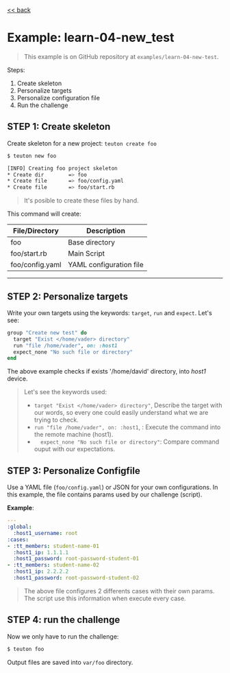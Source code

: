 
[<< back](README.md)

# Example: learn-04-new_test

> This example is on GitHub repository at `examples/learn-04-new-test`.

Steps:
1. Create skeleton
2. Personalize targets
3. Personalize configuration file
4. Run the challenge

## STEP 1: Create skeleton

Create skeleton for a new project: `teuton create foo`

```bash
$ teuton new foo

[INFO] Creating foo project skeleton
* Create dir        => foo
* Create file       => foo/config.yaml
* Create file       => foo/start.rb
```

> It's posible to create these files by hand.

This command will create:

| File/Directory  | Description    |
| --------------- | -------------- |
| foo             | Base directory |
| foo/start.rb    | Main Script    |
| foo/config.yaml | YAML configuration file |

---

## STEP 2: Personalize targets

Write your own targets using the keywords: `target`, `run` and `expect`. Let's see:

```ruby
group "Create new test" do
  target "Exist </home/vader> directory"
  run "file /home/vader", on: :host1
  expect_none "No such file or directory"
end
```

The above example checks if exists '/home/david' directory, into *host1* device.

> Let's see the keywords used:
>
> * `target "Exist </home/vader> directory"`, Describe the target with our words, so every one could easily understand what we are trying
to check.
> * `run "file /home/vader", on: :host1`, : Execute the command into the remote machine (host1).
> * `  expect_none "No such file or directory"`: Compare command ouput with our expectations.

## STEP 3: Personalize Configfile

Use a YAML file (`foo/config.yaml`) or JSON for your own configurations. In this example, the file contains params used by our challenge (script).

**Example**:

```yaml
---
:global:
  :host1_username: root
:cases:
- :tt_members: student-name-01
  :host1_ip: 1.1.1.1
  :host1_password: root-password-student-01
- :tt_members: student-name-02
  :host1_ip: 2.2.2.2
  :host1_password: root-password-student-02
```

> The above file configures 2 differents cases with their own params. The script use this information when execute every case.

## STEP 4: run the challenge

Now we only have to run the challenge:

```bash
$ teuton foo
```

Output files are saved into `var/foo` directory.
